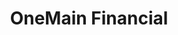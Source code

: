 ---
title: "OneMain Financial"
url: /zanesville/onemain-financial-maysville-pike/
shop: pawnbroker
---